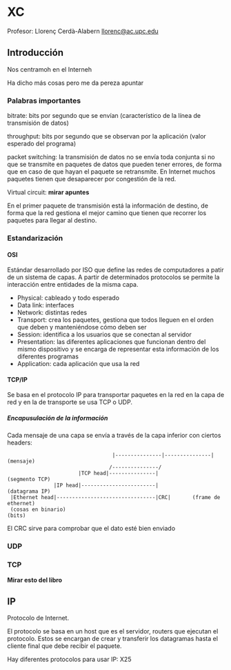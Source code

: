 # XC

Profesor: Llorenç Cerdà-Alabern
llorenc@ac.upc.edu

## Introducción

Nos centramoh en el Interneh

Ha dicho más cosas pero me da pereza apuntar

### Palabras importantes

bitrate: bits por segundo que se envían (característico de la línea de
transmisión de datos)

throughput: bits por segundo que se observan por la aplicación (valor esperado
del programa)

packet switching: la transmisión de datos no se envía toda conjunta si no que
se transmite en paquetes de datos que pueden tener errores, de forma que en
caso de que hayan el paquete se retransmite. En Internet muchos paquetes tienen
que desaparecer por congestión de la red.

Virtual circuit: **mirar apuntes**

En el primer paquete de transmisión está la información de
destino, de forma que la red gestiona el mejor camino que tienen que recorrer
los paquetes para llegar al destino.

### Estandarización

#### OSI

Estándar desarrollado por ISO que define las redes de computadores a patir de
un sistema de capas. A partir de determinados protocolos se permite la
interacción entre entidades de la misma capa.

- Physical: cableado y todo esperado
- Data link: interfaces
- Network: distintas redes
- Transport: crea los paquetes, gestiona que todos lleguen en el orden que
  deben y manteniéndose cómo deben ser
- Session: identifica a los usuarios que se conectan al servidor
- Presentation: las diferentes aplicaciones que funcionan dentro del mismo
  dispositivo y se encarga de representar esta información de los diferentes
  programas
- Application: cada aplicación que usa la red

#### TCP/IP

Se basa en el protocolo IP para transportar paquetes en la red en la capa de
red y en la de transporte se usa TCP o UDP.

##### Encapusulación de la información

Cada mensaje de una capa se envía a través de la capa inferior con ciertos
headers:

```
                                  |---------------|---------------|   (mensaje)
                                 /---------------/
                       |TCP head|---------------|                (segmento TCP)
               |IP head|------------------------|                (datagrama IP)
 |Ethernet head|--------------------------------|CRC|       (frame de ethernet)
 (cosas en binario)                                                      (bits)
```

El CRC sirve para comprobar que el dato esté bien enviado

### UDP

### TCP

**Mirar esto del libro**

## IP

Protocolo de Internet.

El protocolo se basa en un host que es el servidor, routers que ejecutan el
protocolo. Estos se encargan de crear y transferir los datagramas hasta el
cliente final que debe recibir el paquete.

Hay diferentes protocolos para usar IP: X25
